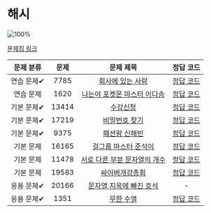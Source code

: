 # 해시

![100%](https://progress-bar.dev/1/?scale=10&title=progress&width=500&color=babaca&suffix=/10)

[문제집 링크](https://www.acmicpc.net/workbook/view/9063)

| 문제 분류  | 문제  |                               문제 제목                               |                                                                                  정답 코드                                                                                  |
| :--------: | :---: | :-------------------------------------------------------------------: | :-------------------------------------------------------------------------------------------------------------------------------------------------------------------------: |
| 연습 문제✔ | 7785  |       [회사에 있는 사람](https://www.acmicpc.net/problem/7785)        | [정답 코드](/%EC%BD%94%EB%94%A9%ED%85%8C%EC%8A%A4%ED%8A%B8%EA%B3%B5%EB%B6%80/%EB%B0%B1%EC%A4%80/S5%ED%9A%8C%EC%82%AC%EC%97%90%EC%9E%88%EB%8A%94%EC%82%AC%EB%9E%8C7785.java) |
| 연습 문제  | 1620  |  [나는야 포켓몬 마스터 이다솜](https://www.acmicpc.net/problem/1620)  |                                                                   [정답 코드](../0x15/solutions/1620.cpp)                                                                   |
| 기본 문제✔ | 13414 |           [수강신청](https://www.acmicpc.net/problem/13414)           |                                                                  [정답 코드](../0x15/solutions/13414.cpp)                                                                   |
| 기본 문제✔ | 17219 |        [비밀번호 찾기](https://www.acmicpc.net/problem/17219)         |                                                                  [정답 코드](../0x15/solutions/17219.cpp)                                                                   |
| 기본 문제✔ | 9375  |         [패션왕 신해빈](https://www.acmicpc.net/problem/9375)         |                                                                   [정답 코드](../0x15/solutions/9375.cpp)                                                                   |
| 기본 문제  | 16165 |     [걸그룹 마스터 준석이](https://www.acmicpc.net/problem/16165)     |                                                                  [정답 코드](../0x15/solutions/16165.cpp)                                                                   |
| 기본 문제  | 11478 | [서로 다른 부분 문자열의 개수](https://www.acmicpc.net/problem/11478) |                                                                  [정답 코드](../0x15/solutions/11478.cpp)                                                                   |
| 기본 문제  | 19583 |        [싸이버개강총회](https://www.acmicpc.net/problem/19583)        |                                                                  [정답 코드](../0x15/solutions/19583.cpp)                                                                   |
| 응용 문제✔ | 20166 |   [문자열 지옥에 빠진 호석](https://www.acmicpc.net/problem/20166)    |                                                                                      -                                                                                      |
| 응용 문제✔ | 1351  |           [무한 수열](https://www.acmicpc.net/problem/1351)           |                                                                   [정답 코드](../0x15/solutions/1351.cpp)                                                                   |
